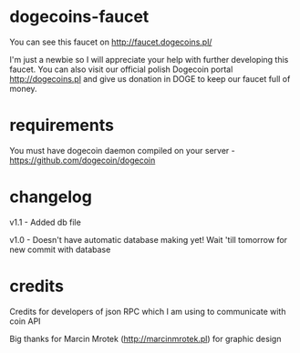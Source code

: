 dogecoins-faucet
================

You can see this faucet on http://faucet.dogecoins.pl/

I'm just a newbie so I will appreciate your help with further developing this faucet. You can also visit our official polish Dogecoin portal http://dogecoins.pl and give us donation in DOGE to keep our faucet full of money.

requirements
================
You must have dogecoin daemon compiled on your server - https://github.com/dogecoin/dogecoin

changelog
================
v1.1 - Added db file

v1.0 - Doesn't have automatic database making yet! Wait 'till tomorrow for new commit with database 

credits
================
Credits for developers of json RPC which I am using to communicate with coin API 

Big thanks for Marcin Mrotek (http://marcinmrotek.pl) for graphic design